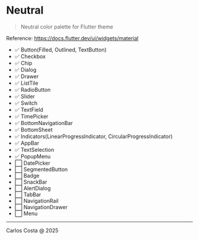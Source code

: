 # Neutral

> Neutral color palette for Flutter theme

Reference: https://docs.flutter.dev/ui/widgets/material

- ✅ Button(Filled, Outlined, TextButton)
- ✅ Checkbox
- ✅ Chip
- ✅ Dialog
- ✅ Drawer
- ✅ ListTile
- ✅ RadioButton
- ✅ Slider
- ✅ Switch
- ✅ TextField
- ✅ TimePicker
- ✅ BottomNavigationBar
- ✅ BottomSheet
- ✅ Indicators(LinearProgressIndicator, CircularProgressIndicator)
- ✅ AppBar
- ✅ TextSelection
- ✅ PopupMenu
- ⬜ DatePicker
- ⬜ SegmentedButton
- ⬜ Badge
- ⬜ SnackBar
- ⬜ AlertDialog
- ⬜ TabBar
- ⬜ NavigationRail
- ⬜ NavigationDrawer
- ⬜ Menu

---

Carlos Costa @ 2025